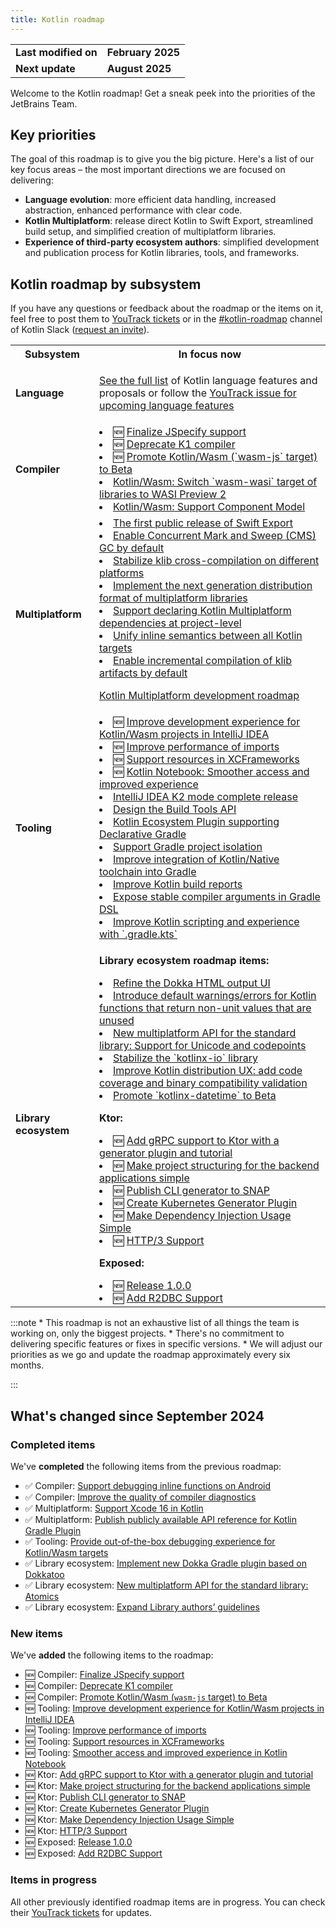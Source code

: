 ```yaml
---
title: Kotlin roadmap
---
```

<table>
<tr>
<td>
<strong>Last modified on</strong>
</td>
<td>
<strong>February 2025</strong>
</td>
</tr>
<tr>
<td>
<strong>Next update</strong>
</td>
<td>
<strong>August 2025</strong>
</td>
</tr>
</table>

Welcome to the Kotlin roadmap! Get a sneak peek into the priorities of the JetBrains Team.

## Key priorities

The goal of this roadmap is to give you the big picture.
Here's a list of our key focus areas – the most important directions we are focused on delivering:

* **Language evolution**: more efficient data handling, increased abstraction, enhanced performance with clear code.
* **Kotlin Multiplatform**: release direct Kotlin to Swift Export, streamlined build setup, and simplified creation of multiplatform libraries.
* **Experience of third-party ecosystem authors**: simplified development and publication process for Kotlin libraries, tools, and frameworks.

## Kotlin roadmap by subsystem

<!-- To view the biggest projects we're working on, see the [Roadmap details](#roadmap-details) table. -->


If you have any questions or feedback about the roadmap or the items on it, feel free to post them to [YouTrack tickets](https://youtrack.jetbrains.com/issues?q=project:%20KT,%20KTIJ%20tag:%20%7BRoadmap%20Item%7D%20%23Unresolved%20) or in the [#kotlin-roadmap](https://kotlinlang.slack.com/archives/C01AAJSG3V4) channel of Kotlin Slack ([request an invite](https://surveys.jetbrains.com/s3/kotlin-slack-sign-up)).

<!-- ### YouTrack board
Visit the [roadmap board in our issue tracker YouTrack](https://youtrack.jetbrains.com/agiles/153-1251/current) ![YouTrack](youtrack-logo.png){width=30}{type="joined"}
-->
<table>
<tr>
        <th>Subsystem</th>
        <th>In focus now</th>
</tr>
<tr id="language">
<td>
<strong>Language</strong>
</td>
<td>

<p>
   <a href="kotlin-language-features-and-proposals.md">See the full list</a> of Kotlin language features and proposals or follow the <a href="https://youtrack.jetbrains.com/issue/KT-54620">YouTrack issue for upcoming language features</a>
</p>
</td>
</tr>
<tr id="compiler">
<td>
<strong>Compiler</strong>
</td>
<td>
<list>
<li>🆕 <a href="https://youtrack.jetbrains.com/issue/KT-75371">Finalize JSpecify support</a></li>
<li>🆕 <a href="https://youtrack.jetbrains.com/issue/KT-75372">Deprecate K1 compiler</a></li>
<li>🆕 <a href="https://youtrack.jetbrains.com/issue/KT-75370">Promote Kotlin/Wasm (`wasm-js` target) to Beta</a></li>
<li><a href="https://youtrack.jetbrains.com/issue/KT-64568" target="_blank">Kotlin/Wasm: Switch `wasm-wasi` target of libraries to WASI Preview 2</a></li>
<li><a href="https://youtrack.jetbrains.com/issue/KT-64569" target="_blank">Kotlin/Wasm: Support Component Model</a></li>
</list>
</td>
</tr>
<tr id="multiplatform">
<td>
<strong>Multiplatform</strong>
</td>
<td>
<list>
<li><a href="https://youtrack.jetbrains.com/issue/KT-64572">The first public release of Swift Export</a></li>
<li><a href="https://youtrack.jetbrains.com/issue/KT-71278">Enable Concurrent Mark and Sweep (CMS) GC by default</a></li>
<li><a href="https://youtrack.jetbrains.com/issue/KT-71290">Stabilize klib cross-compilation on different platforms</a></li> 
<li><a href="https://youtrack.jetbrains.com/issue/KT-71281">Implement the next generation distribution format of multiplatform libraries</a></li>
<li><a href="https://youtrack.jetbrains.com/issue/KT-71289">Support declaring Kotlin Multiplatform dependencies at project-level</a></li>
<li><a href="https://youtrack.jetbrains.com/issue/KT-64570" target="_blank">Unify inline semantics between all Kotlin targets</a></li>
<li><a href="https://youtrack.jetbrains.com/issue/KT-71279" target="_blank">Enable incremental compilation of klib artifacts by default</a></li>
</list>
            <tip><p>
   <a href="https://www.jetbrains.com/help/kotlin-multiplatform-dev/kotlin-multiplatform-roadmap.html" target="_blank">Kotlin Multiplatform development roadmap</a>
</p></tip>
</td>
</tr>
<tr id="tooling">
<td>
<strong>Tooling</strong>
</td>
<td>
<list>
<li>🆕 <a href="https://youtrack.jetbrains.com/issue/KT-75374" target="_blank">Improve development experience for Kotlin/Wasm projects in IntelliJ IDEA</a></li>
<li>🆕 <a href="https://youtrack.jetbrains.com/issue/KT-75376" target="_blank">Improve performance of imports</a></li>
<li>🆕 <a href="https://youtrack.jetbrains.com/issue/KT-75377" target="_blank">Support resources in XCFrameworks</a></li>
<li>🆕 <a href="https://youtrack.jetbrains.com/issue/KTNB-898" target="_blank">Kotlin Notebook: Smoother access and improved experience</a></li>
<li><a href="https://youtrack.jetbrains.com/issue/KTIJ-31316" target="_blank">IntelliJ IDEA K2 mode complete release</a></li>
<li><a href="https://youtrack.jetbrains.com/issue/KT-71286" target="_blank">Design the Build Tools API</a></li>
<li><a href="https://youtrack.jetbrains.com/issue/KT-71292" target="_blank">Kotlin Ecosystem Plugin supporting Declarative Gradle</a></li>
<li><a href="https://youtrack.jetbrains.com/issue/KT-54105" target="_blank">Support Gradle project isolation</a></li>
<li><a href="https://youtrack.jetbrains.com/issue/KT-64577" target="_blank">Improve integration of Kotlin/Native toolchain into Gradle</a></li>
<li><a href="https://youtrack.jetbrains.com/issue/KT-60279" target="_blank">Improve Kotlin build reports</a></li>
<li><a href="https://youtrack.jetbrains.com/issue/KT-55515" target="_blank">Expose stable compiler arguments in Gradle DSL</a></li>
<li><a href="https://youtrack.jetbrains.com/issue/KT-49511" target="_blank">Improve Kotlin scripting and experience with `.gradle.kts`</a></li>
</list>
</td>
</tr>
<tr id="library-ecosystem">
<td>
<strong>Library ecosystem</strong>
</td>
<td>

<p>
   <b>Library ecosystem roadmap items:</b>
</p>
<list>
<li><a href="https://youtrack.jetbrains.com/issue/KT-71295" target="_blank">Refine the Dokka HTML output UI</a></li>
<li><a href="https://youtrack.jetbrains.com/issue/KT-12719" target="_blank">Introduce default warnings/errors for Kotlin functions that return non-unit values that are unused</a></li>
<li><a href="https://youtrack.jetbrains.com/issue/KT-71298" target="_blank">New multiplatform API for the standard library: Support for Unicode and codepoints</a></li>
<li><a href="https://youtrack.jetbrains.com/issue/KT-71300" target="_blank">Stabilize the `kotlinx-io` library</a></li>
<li><a href="https://youtrack.jetbrains.com/issue/KT-71297" target="_blank">Improve Kotlin distribution UX: add code coverage and binary compatibility validation</a></li>
<li><a href="https://youtrack.jetbrains.com/issue/KT-64578" target="_blank">Promote `kotlinx-datetime` to Beta</a></li>
</list>
<p>
   <b>Ktor:</b>
</p>
<list>
<li>🆕 <a href="https://youtrack.jetbrains.com/issue/KTOR-1501">Add gRPC support to Ktor with a generator plugin and tutorial</a></li>
<li>🆕 <a href="https://youtrack.jetbrains.com/issue/KTOR-7158">Make project structuring for the backend applications simple</a></li>
<li>🆕 <a href="https://youtrack.jetbrains.com/issue/KTOR-3937">Publish CLI generator to SNAP</a></li>
<li>🆕 <a href="https://youtrack.jetbrains.com/issue/KTOR-6026">Create Kubernetes Generator Plugin</a></li>
<li>🆕 <a href="https://youtrack.jetbrains.com/issue/KTOR-6621">Make Dependency Injection Usage Simple</a></li>
<li>🆕 <a href="https://youtrack.jetbrains.com/issue/KTOR-7938">HTTP/3 Support</a></li>
</list>
<p>
   <b>Exposed:</b>
</p>
<list>
<li>🆕 <a href="https://youtrack.jetbrains.com/issue/EXPOSED-444">Release 1.0.0</a></li>
<li>🆕 <a href="https://youtrack.jetbrains.com/issue/EXPOSED-74">Add R2DBC Support</a></li>
</list>
</td>
</tr>
</table>
:::note
* This roadmap is not an exhaustive list of all things the team is working on, only the biggest projects.
* There's no commitment to delivering specific features or fixes in specific versions.
* We will adjust our priorities as we go and update the roadmap approximately every six months.

:::

## What's changed since September 2024

### Completed items

We've **completed** the following items from the previous roadmap:

* ✅ Compiler: [Support debugging inline functions on Android](https://youtrack.jetbrains.com/issue/KT-60276)
* ✅ Compiler: [Improve the quality of compiler diagnostics](https://youtrack.jetbrains.com/issue/KT-71275)
* ✅ Multiplatform: [Support Xcode 16 in Kotlin](https://youtrack.jetbrains.com/issue/KT-71287)
* ✅ Multiplatform: [Publish publicly available API reference for Kotlin Gradle Plugin](https://youtrack.jetbrains.com/issue/KT-71288)
* ✅ Tooling: [Provide out-of-the-box debugging experience for Kotlin/Wasm targets](https://youtrack.jetbrains.com/issue/KT-71276)
* ✅ Library ecosystem: [Implement new Dokka Gradle plugin based on Dokkatoo](https://youtrack.jetbrains.com/issue/KT-71293)
* ✅ Library ecosystem: [New multiplatform API for the standard library: Atomics](https://youtrack.jetbrains.com/issue/KT-62423)
* ✅ Library ecosystem: [Expand Library authors’ guidelines](https://youtrack.jetbrains.com/issue/KT-71299)

### New items

We've **added** the following items to the roadmap:

* 🆕 Compiler: [Finalize JSpecify support](https://youtrack.jetbrains.com/issue/KT-75371)
* 🆕 Compiler: [Deprecate K1 compiler](https://youtrack.jetbrains.com/issue/KT-75372)
* 🆕 Compiler: [Promote Kotlin/Wasm (`wasm-js` target) to Beta](https://youtrack.jetbrains.com/issue/KT-75370)
* 🆕 Tooling: [Improve development experience for Kotlin/Wasm projects in IntelliJ IDEA](https://youtrack.jetbrains.com/issue/KT-75374)
* 🆕 Tooling: [Improve performance of imports](https://youtrack.jetbrains.com/issue/KT-75376)
* 🆕 Tooling: [Support resources in XCFrameworks](https://youtrack.jetbrains.com/issue/KT-75377)
* 🆕 Tooling: [Smoother access and improved experience in Kotlin Notebook](https://youtrack.jetbrains.com/issue/KTNB-898)
* 🆕 Ktor: [Add gRPC support to Ktor with a generator plugin and tutorial](https://youtrack.jetbrains.com/issue/KTOR-1501)
* 🆕 Ktor: [Make project structuring for the backend applications simple](https://youtrack.jetbrains.com/issue/KTOR-7158)
* 🆕 Ktor: [Publish CLI generator to SNAP](https://youtrack.jetbrains.com/issue/KTOR-3937)
* 🆕 Ktor: [Create Kubernetes Generator Plugin](https://youtrack.jetbrains.com/issue/KTOR-6026)
* 🆕 Ktor: [Make Dependency Injection Usage Simple](https://youtrack.jetbrains.com/issue/KTOR-6621)
* 🆕 Ktor: [HTTP/3 Support](https://youtrack.jetbrains.com/issue/KTOR-7938)
* 🆕 Exposed: [Release 1.0.0](https://youtrack.jetbrains.com/issue/EXPOSED-444)
* 🆕 Exposed: [Add R2DBC Support](https://youtrack.jetbrains.com/issue/EXPOSED-74)

<!--
### Removed items

We've **removed** the following items from the roadmap:

* ❌ Compiler: [Improve the quality of compiler diagnostics](https://youtrack.jetbrains.com/issue/KT-71275)

> Some items were removed from the roadmap but not dropped completely. In some cases, we've merged previous roadmap items
> with the current ones.
>
{style="note"}
-->

### Items in progress

All other previously identified roadmap items are in progress. You can check their [YouTrack tickets](https://youtrack.jetbrains.com/issues?q=project:%20KT,%20KTIJ%20tag:%20%7BRoadmap%20Item%7D%20%23Unresolved%20)
for updates.

